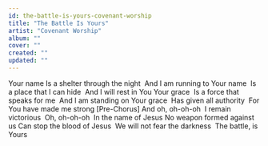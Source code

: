 ```yaml
---
id: the-battle-is-yours-covenant-worship
title: "The Battle Is Yours"
artist: "Covenant Worship"
album: ""
cover: ""
created: ""
updated: ""
---
```


Your name
Is a shelter through the night 
And I am running to
Your name 
Is a place that I can hide 
And I will rest in You
Your grace 
Is a force that speaks for me 
And I am standing on
Your grace 
Has given all authority 
For You have made me strong
[Pre-Chorus]
And oh, oh-oh-oh 
I remain victorious 
Oh, oh-oh-oh 
In the name of Jesus
No weapon formed against us
Can stop the blood of Jesus 
We will not fear the darkness 
The battle, is Yours